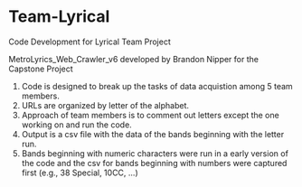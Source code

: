 # Team-Lyrical
Code Development for Lyrical Team Project

MetroLyrics_Web_Crawler_v6 developed by Brandon Nipper for the Capstone Project

1.  Code is designed to break up the tasks of data acquistion among 5 team members.
2.  URLs are organized by letter of the alphabet.
3.  Approach of team members is to comment out letters except the one working on and run the code.
4.  Output is a csv file with the data of the bands beginning with the letter run.
5.  Bands beginning with numeric characters were run in a early version of the code and the csv for bands beginning with numbers were captured first (e.g., 38 Special, 10CC, ...)
